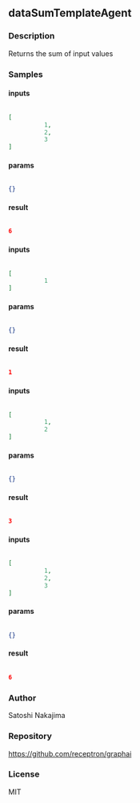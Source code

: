 ## dataSumTemplateAgent

### Description

Returns the sum of input values

### Samples

#### inputs

```json

[
          1,
          2,
          3
]

````

#### params

```json

{}

````

#### result

```json

6

````
#### inputs

```json

[
          1
]

````

#### params

```json

{}

````

#### result

```json

1

````
#### inputs

```json

[
          1,
          2
]

````

#### params

```json

{}

````

#### result

```json

3

````
#### inputs

```json

[
          1,
          2,
          3
]

````

#### params

```json

{}

````

#### result

```json

6

````

### Author

Satoshi Nakajima

### Repository

https://github.com/receptron/graphai


### License

MIT

